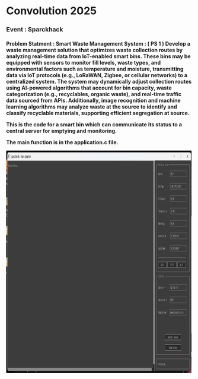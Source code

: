 <h1>Convolution 2025</h1>
<h3>Event : Sparckhack</h3>
<h4><Team : Spartan</h4>

<p> Problem Statment : Smart Waste Management System : ( PS 1 )
                  Develop a waste management solution that optimizes waste collection
                  routes by analyzing real-time data from IoT-enabled smart bins. These bins
                  may be equipped with sensors to monitor fill levels, waste types, and
                  environmental factors such as temperature and moisture, transmitting data
                  via IoT protocols (e.g., LoRaWAN, Zigbee, or cellular networks) to a
                  centralized system. The system may dynamically adjust collection routes
                  using AI-powered algorithms that account for bin capacity, waste
                  categorization (e.g., recyclables, organic waste), and real-time traffic data
                  sourced from APIs. Additionally, image recognition and machine learning
                  algorithms may analyze waste at the source to identify and classify
                  recyclable materials, supporting efficient segregation at source. </p>

This is the code for a smart bin which can communicate its status to a central server for emptying and monitoring.

The main function is in the application.c file.

<img src="application_window.png" alt="Application Window" width="500" height="600">

